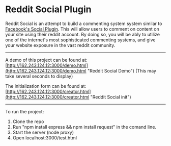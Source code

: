 Reddit Social Plugin
=============
Reddit Social is an attempt to build a commenting system system similar to [Facebook's Social Plugin](https://developers.facebook.com/docs/plugins/comments/ "Facebook Social Comments").  This will allow users to comment on content on your site using their reddit account.  By doing so, you will be ably to utilize one of the internet's most sophisticated commenting systems, and give your website exposure in the vast reddit community.

---

A demo of this project can be found at: [http://162.243.124.12:3000/demo.html](http://162.243.124.12:3000/demo.html "Reddit Social Demo") (This may take several seconds to display)

The initialization form can be found at: [http://162.243.124.12:3000/creator.html](http://162.243.124.12:3000/creator.html "Reddit Social init")

---


To run the project:

1. Clone the repo
2. Run "npm install express && npm install request" in the comand line.
3. Start the server (node proxy)
4. Open localhost:3000/test.html
